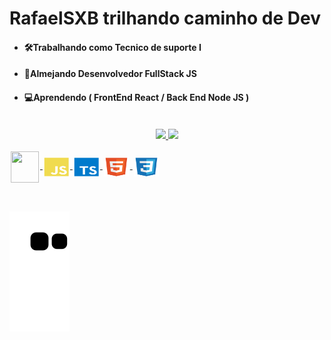 #  RafaelSXB trilhando caminho de Dev

* #### 🛠Trabalhando como Tecnico de suporte I

* #### 🚀Almejando Desenvolvedor FullStack JS

* #### 💻Aprendendo ( FrontEnd React / Back End Node JS )

<br>
<div align="center">
  <a href="https://github.com/rafaelsxb">
  <img height="160em"  src="https://github-readme-stats.vercel.app/api?username=rafaelsxb&show_icons=true&theme=dark&include_all_commits=true&count_private=true"/>
  <img height="160em"  src="https://github-readme-stats.vercel.app/api/top-langs/?username=rafaelsxb&layout=compact&langs_count=7&theme=dark"/>
</div>

<div style="display: inline_block"><br>
  
<img align="center" height="50" width="45" hspace="2" src="https://cdn.jsdelivr.net/gh/devicons/devicon/icons/react/react-original-wordmark.svg" />
<img align="center" height="30" width="40" hspace="2" src="https://raw.githubusercontent.com/devicons/devicon/master/icons/javascript/javascript-plain.svg">
<img align="center" height="30" width="40" hspace="2" src="https://raw.githubusercontent.com/devicons/devicon/master/icons/typescript/typescript-plain.svg">
<img align="center" height="30" width="40" hspace="2" src="https://raw.githubusercontent.com/devicons/devicon/master/icons/html5/html5-original.svg">
<img align="center" height="30" width="40" hspace="2" src="https://raw.githubusercontent.com/devicons/devicon/master/icons/css3/css3-original.svg">

  </div>
  
  <br>
  
  ##
  
  
  <div>
    
![Snake animation](https://github.com/RafaelSXB/RafaelSXB/blob/output/github-contribution-grid-snake.svg)
    
  </div>
